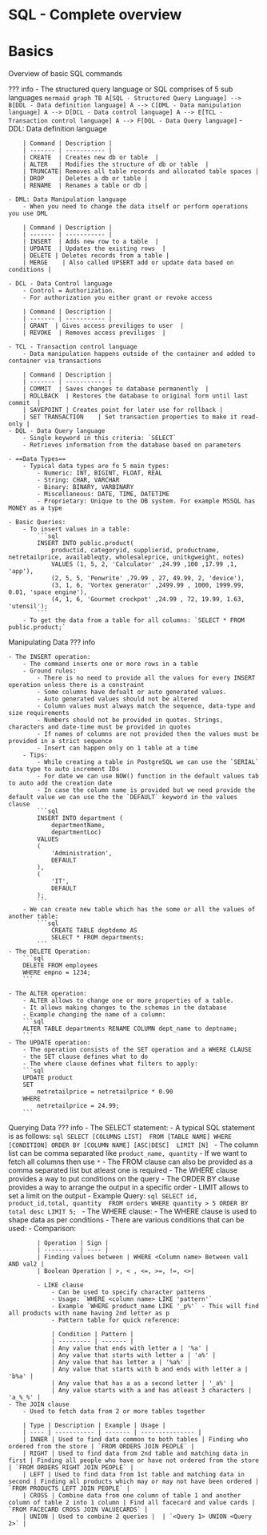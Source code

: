 # SQL - Complete overview

# Basics

Overview of basic SQL commands

??? info
    - The structured query language or SQL comprises of 5 sub languages
    ``` mermaid
    graph TB
    A[SQL - Structured Query Language] --> B[DDL - Data definition language]
    A --> C[DML - Data manipulation language]
    A --> D[DCL - Data control language]
    A --> E[TCL - Transaction control language]
    A --> F[DQL - Data Query language]
    ```
    - DDL: Data definition language
    
        | Command | Description |
        | ------- | ----------- |
        | CREATE  | Creates new db or table  |
        | ALTER   | Modifies the structure of db or table  |
        | TRUNCATE| Removes all table records and allocated table spaces |
        | DROP    | Deletes a db or table |
        | RENAME  | Renames a table or db |

    - DML: Data Manipulation language
        - When you need to change the data itself or perform operations you use DML

        | Command | Description |
        | ------- | ----------- |
        | INSERT  | Adds new row to a table  |
        | UPDATE  | Updates the existing rows  |
        | DELETE | Deletes records from a table |
        | MERGE    | Also called UPSERT add or update data based on conditions |
    
    - DCL - Data Control language
        - Control = Authorization.
        - For authorization you either grant or revoke access
        
        | Command | Description |
        | ------- | ----------- |
        | GRANT  | Gives access previliges to user  |
        | REVOKE  | Removes access previliges  |
    
    - TCL - Transaction control language
        - Data manipulation happens outside of the container and added to container via transactions

        | Command | Description |
        | ------- | ----------- |
        | COMMIT  | Saves changes to database permanently  |
        | ROLLBACK  | Restores the database to original form until last commit  |
        | SAVEPOINT | Creates point for later use for rollback |
        | SET TRANSACTION    | Set transaction properties to make it read-only |
    - DQL - Data Query language
        - Single keyword in this criteria: `SELECT`
        - Retrieves information from the database based on parameters
    
    - ==Data Types==
        - Typical data types are fo 5 main types:
            - Numeric: INT, BIGINT, FLOAT, REAL
            - String: CHAR, VARCHAR
            - Binary: BINARY, VARBINARY
            - Miscellaneous: DATE, TIME, DATETIME
            - Proprietary: Unique to the DB system. For example MSSQL has MONEY as a type

    - Basic Queries:
        - To insert values in a table:
            ```sql
            INSERT INTO public.product(
                productid, categoryid, supplierid, productname, netretailprice, availableqty, wholesaleprice, unitkgweight, notes)
                VALUES (1, 5, 2, 'Calculator' ,24.99 ,100 ,17.99 ,1, 'app'),
                (2, 5, 5, 'Penwrite' ,79.99 , 27, 49.99, 2, 'device'),
                (3, 1, 6, 'Vortex generator' ,2499.99 , 1000, 1999.99, 0.01, 'space engine'),
                (4, 1, 6, 'Gourmet crockpot' ,24.99 , 72, 19.99, 1.63, 'utensil');
            ```
        - To get the data from a table for all columns: `SELECT * FROM public.product;`

Manipulating Data
??? info

    - The INSERT operation:
        - The command inserts one or more rows in a table
        - Ground rules:
            - There is no need to provide all the values for every INSERT operation unless there is a constraint
            - Some columns have defualt or auto generated values. 
            - Auto generated values should not be altered
            - Column values must always match the sequence, data-type and size requirements
            - Numbers should not be provided in quotes. Strings, characters and date-time must be provided in quotes
            - If names of columns are not provided then the values must be provided in a strict sequence
            - Insert can happen only on 1 table at a time
        - Tips:
            - While creating a table in PostgreSQL we can use the `SERIAL` data type to auto increment IDs
            - For date we can use NOW() function in the default values tab to auto add the creation date
            - In case the column name is provided but we need provide the default value we can use the the `DEFAULT` keyword in the values clause
            ```sql
            INSERT INTO department (
                departmentName,
                departmentLoc)
            VALUES
            (
                'Administration',
                DEFAULT
            ),
            (
                'IT',
                DEFAULT
            );
            ```
        - We can create new table which has the some or all the values of another table:
            ```sql
                CREATE TABLE deptdemo AS
                SELECT * FROM departments;
            ```
    - The DELETE Operation:
        ```sql
        DELETE FROM employees
        WHERE empno = 1234;
        ```

    - The ALTER operation:
        - ALTER allows to change one or more properties of a table.
        - It allows making changes to the schemas in the database
        - Example changing the name of a column:
        ```sql
        ALTER TABLE departments RENAME COLUMN dept_name to deptname;
        ```
    - The UPDATE operation:
        - The operation consists of the SET operation and a WHERE CLAUSE
        - the SET clause defines what to do
        - The where clause defines what filters to apply:
        ```sql
        UPDATE product
        SET
	        netretailprice = netretailprice * 0.90
        WHERE
            netretailprice = 24.99;
        ```

Querying Data
??? info
    - The SELECT statement:
        - A typical SQL statement is as follows:
        ```sql
        SELECT [COLUMNS LIST] 
        FROM [TABLE NAME]
        WHERE [CONDITION]
        ORDER BY [COLUMN NAME] [ASC|DESC] 
        LIMIT [N]
        ```
    - The column list can be comma separated like `product_name, quantity`
    - If we want to fetch all columns then use `*`
    - The FROM clause can also be provided as a comma separated list but atleast one is required
    - The WHERE clause provides a way to put conditions on the query
    - The ORDER BY clause provides a way to arrange the output in a specific order
    - LIMIT allows to set a limit on the output
    - Example Query:
        ```sql
        SELECT id, product_id,total, quantity 
        FROM orders
        WHERE quantity > 5
        ORDER BY total desc
        LIMIT 5;
        ```
    - The WHERE clause:
        - The WHERE clause is used to shape data as per conditions
        - There are various conditions that can be used:
            - Comparison:

            | Operation | Sign |
            | --------- | ---- |
            | Finding values between | WHERE <Column name> Between val1 AND val2 |
            | Boolean Operation | >, < , <=, >=, !=, <>|

            - LIKE clause
                - Can be used to specify character patterns
                - Usage: `WHERE <column name> LIKE 'pattern'`
                - Example `WHERE product_name LIKE '_p%'` - This will find all products with name having 2nd letter as p
                - Pattern table for quick reference:

                | Condition | Pattern |
                | --------- | ------- |
                | Any value that ends with letter a | '%a' |
                | Any value that starts with letter a | 'a%' |
                | Any value that has letter a | '%a%' |
                | Any value that starts with b and ends with letter a | 'b%a' |
                | Any value that has a as a second letter | '_a%' |
                | Any value starts with a and has atleast 3 characters | 'a_%_%' | 
    - The JOIN clause
        - Used to fetch data from 2 or more tables together

        | Type | Description | Example | Usage |
        | ---- | ----------- | ------- | --------------- |
        | INNER | Used to find data common to both tables | Finding who ordered from the store | `FROM ORDERS JOIN PEOPLE` |
        | RIGHT | Used to find data from 2nd table and matching data in first | Finding all people who have or have not ordered from the store | `FROM ORDERS RIGHT JOIN PEOPLE` |
        | LEFT | Used to find data from 1st table and matching data in second | Finding all products which may or may not have been ordered | `FROM PRODUCTS LEFT JOIN PEOPLE` |
        | CROSS | Combine data from one column of table 1 and another column of table 2 into 1 column | Find all facecard and value cards | `FROM FACECARD CROSS JOIN VALUECARDS` |
        | UNION | Used to combine 2 queries |  | `<Query 1> UNION <Query 2>` | 

